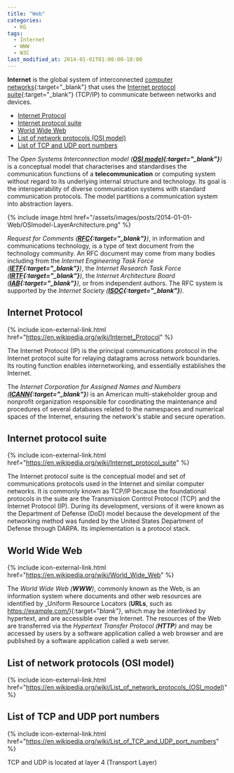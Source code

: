 ```yaml
---
title: "Web"
categories:
  - KG
tags:
  - Internet
  - WWW
  - W3C
last_modified_at: 2014-01-01T01:00:00-10:00
---
```


**Internet** is the global system of interconnected [computer networks](https://en.wikipedia.org/wiki/Computer_network){:target="_blank"} that uses the [Internet protocol suite](https://en.wikipedia.org/wiki/Internet_protocol_suite){:target="_blank"} (TCP/IP) to communicate between networks and devices.

- [Internet Protocol](#internet-protocol)
- [Internet protocol suite](#internet-protocol-suite)
- [World Wide Web](#world-wide-web)
- [List of network protocols (OSI model)](#list-of-network-protocols-osi-model)
- [List of TCP and UDP port numbers](#list-of-tcp-and-udp-port-numbers)

The _Open Systems Interconnection model (**[OSI model](https://en.wikipedia.org/wiki/OSI_model){:target="_blank"}**)_ is a conceptual model that characterises and standardises the communication functions of a **telecommunication** or computing system without regard to its underlying internal structure and technology. Its goal is the interoperability of diverse communication systems with standard communication protocols. The model partitions a communication system into abstraction layers.

{% include image.html href="/assets/images/posts/2014-01-01-Web/OSImodel-LayerArchitecture.png" %}

_Request for Comments (**[RFC](https://www.rfc-editor.org/retrieve/){:target="_blank"}**)_, in information and communications technology, is a type of text document from the technology community. An RFC document may come from many bodies including from the _Internet Engineering Task Force (**[IETF](https://www.ietf.org/){:target="_blank"}**)_, the _Internet Research Task Force (**[IRTF](https://irtf.org/){:target="_blank"}**)_, the _Internet Architecture Board (**[IAB](https://www.iab.org/){:target="_blank"}**)_, or from independent authors. The RFC system is supported by the _Internet Society (**[ISOC](https://www.internetsociety.org/){:target="_blank"}**)_.

## Internet Protocol
{% include icon-external-link.html href="https://en.wikipedia.org/wiki/Internet_Protocol" %}

The Internet Protocol (IP) is the principal communications protocol in the Internet protocol suite for relaying datagrams across network boundaries. Its routing function enables internetworking, and essentially establishes the Internet.

The _Internet Corporation for Assigned Names and Numbers (**[ICANN](https://www.icann.org/){:target="_blank"}**)_ is an American multi-stakeholder group and nonprofit organization responsible for coordinating the maintenance and procedures of several databases related to the namespaces and numerical spaces of the Internet, ensuring the network's stable and secure operation.

## Internet protocol suite
{% include icon-external-link.html href="https://en.wikipedia.org/wiki/Internet_protocol_suite" %}

The Internet protocol suite is the conceptual model and set of communications protocols used in the Internet and similar computer networks. It is commonly known as TCP/IP because the foundational protocols in the suite are the Transmission Control Protocol (TCP) and the Internet Protocol (IP). During its development, versions of it were known as the Department of Defense (DoD) model because the development of the networking method was funded by the United States Department of Defense through DARPA. Its implementation is a protocol stack. 

## World Wide Web
{% include icon-external-link.html href="https://en.wikipedia.org/wiki/World_Wide_Web" %}

The _World Wide Web (**WWW**)_, commonly known as the Web, is an information system where documents and other web resources are identified by _Uniform Resource Locators (**URLs**, such as https://example.com/){:target="_blank"}_, which may be interlinked by hypertext, and are accessible over the Internet. The resources of the Web are transferred via the _Hypertext Transfer Protocol (**HTTP**)_ and may be accessed by users by a software application called a web browser and are published by a software application called a web server.

## List of network protocols (OSI model)
{% include icon-external-link.html href="https://en.wikipedia.org/wiki/List_of_network_protocols_(OSI_model)" %}

## List of TCP and UDP port numbers
{% include icon-external-link.html href="https://en.wikipedia.org/wiki/List_of_TCP_and_UDP_port_numbers" %}

TCP and UDP is located at layer 4 (Transport Layer)

